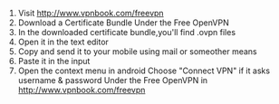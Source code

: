 1. Visit http://www.vpnbook.com/freevpn
2. Download a Certificate Bundle Under the Free OpenVPN
3. In the downloaded certificate bundle,you'll find .ovpn files 
4. Open it in the text editor
5. Copy and send it to your mobile using mail or someother means
6. Paste it in the input
7. Open the context menu in android Choose "Connect VPN" if it asks username & password Under the Free OpenVPN in http://www.vpnbook.com/freevpn
